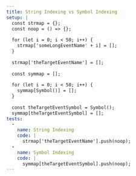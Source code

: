 ```yaml
---
title: String Indexing vs Symbol Indexing
setup: |
  const strmap = {};
  const noop = () => {};
  
  for (let i = 0; i < 50; i++) {
    strmap['someLongEventName' + i] = [];
  }
  
  strmap['theTargetEventName'] = [];
  
  const symmap = [];
  
  for (let i = 0; i < 50; i++) {
    symmap[Symbol()] = [];
  }
  
  const theTargetEventSymbol = Symbol();
  symmap[theTargetEventSymbol] = [];
tests:
  -
    name: String Indexing
    code: |
      strmap['theTargetEventName'].push(noop);
  -
    name: Symbol Indexing
    code: |
      symmap[theTargetEventSymbol].push(noop);
---
```


